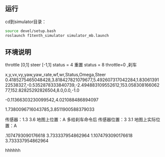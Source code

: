 ## 运行

cd到simulator目录：  
```bash
source devel/setup.bash
roslaunch f1tenth_simulator simulator_mb.launch
```

## 环境说明

throttle [0,1]
steer [-1,1]
status = 4 重置
status = 8 throttle=0 ,刹车

x,y,vx,vy,yaw,yaw_rate,wf,wr,Status,Omega,Steer
0.4185275465048428,3.818427821079677,5.492607317042284,1.8306139122538327,-0.5352878333840739,-2.494883109552612,153.05830816606277,152.82825292826504,8.0,0.0,-1.0

-0.11366303230099542,4.021088486894097

1.7380096716043785,3.8511900588379033


传感器：1.3 3.6 地图上位置：A
多给刹车命令后 传感器位置：3 3.1 地图上实际位置：A 


.1074793090176618 3.733337954862964
1.1074793090176618 3.733337954862964

hhhhhh